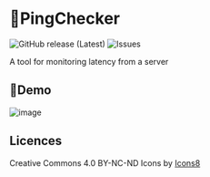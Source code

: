 # 🔗PingChecker
![GitHub release (Latest)](https://img.shields.io/github/v/release/ethandudu/PingChecker?display_name=release&style=for-the-badge)
![Issues](https://img.shields.io/github/issues/ethandudu/PingChecker?style=for-the-badge)

A tool for monitoring latency from a server


## 📝Demo
![image](https://user-images.githubusercontent.com/41381482/152217610-02016e22-1761-43e0-aecb-ad2aa682a9f4.png)


## Licences
Creative Commons 4.0 BY-NC-ND
Icons by [Icons8](https://icons8.com)
